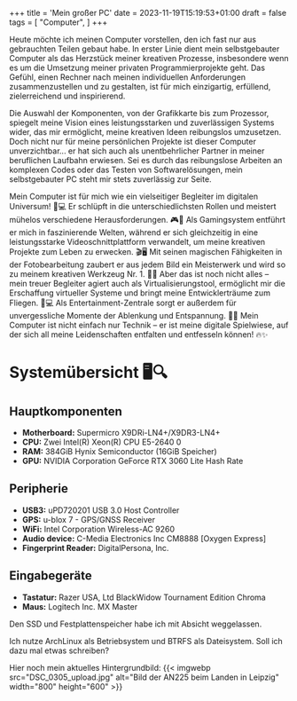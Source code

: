 +++
title = 'Mein großer PC'
date = 2023-11-19T15:19:53+01:00
draft = false
tags = [
    "Computer",
]
+++

Heute möchte ich meinen Computer vorstellen, den ich fast nur aus gebrauchten Teilen gebaut habe. In erster Linie dient mein selbstgebauter Computer als das Herzstück meiner kreativen Prozesse, insbesondere wenn es um die Umsetzung meiner privaten Programmierprojekte geht. Das Gefühl, einen Rechner nach meinen individuellen Anforderungen zusammenzustellen und zu gestalten, ist für mich einzigartig, erfüllend, zielerreichend und inspirierend.
<!--more-->

Die Auswahl der Komponenten, von der Grafikkarte bis zum Prozessor, spiegelt meine Vision eines leistungsstarken und zuverlässigen Systems wider, das mir ermöglicht, meine kreativen Ideen reibungslos umzusetzen. Doch nicht nur für meine persönlichen Projekte ist dieser Computer unverzichtbar... er hat sich auch als unentbehrlicher Partner in meiner beruflichen Laufbahn erwiesen. Sei es durch das reibungslose Arbeiten an komplexen Codes oder das Testen von Softwarelösungen, mein selbstgebauter PC steht mir stets zuverlässig zur Seite.

Mein Computer ist für mich wie ein vielseitiger Begleiter im digitalen Universum! 🚀💻 Er schlüpft in die unterschiedlichsten Rollen und meistert mühelos verschiedene Herausforderungen. 🎮🎥 Als Gamingsystem entführt er mich in faszinierende Welten, während er sich gleichzeitig in eine leistungsstarke Videoschnittplattform verwandelt, um meine kreativen Projekte zum Leben zu erwecken. 🎬🖥️ Mit seinen magischen Fähigkeiten in der Fotobearbeitung zaubert er aus jedem Bild ein Meisterwerk und wird so zu meinem kreativen Werkzeug Nr. 1. 📸💡 Aber das ist noch nicht alles – mein treuer Begleiter agiert auch als Virtualisierungstool, ermöglicht mir die Erschaffung virtueller Systeme und bringt meine Entwicklerträume zum Fliegen. 👾💻 Als Entertainment-Zentrale sorgt er außerdem für unvergessliche Momente der Ablenkung und Entspannung. 🎉🎶 Mein Computer ist nicht einfach nur Technik – er ist meine digitale Spielwiese, auf der sich all meine Leidenschaften entfalten und entfesseln können! 🔥✨

# Systemübersicht 🖥️🔍

## Hauptkomponenten
- **Motherboard:** Supermicro X9DRi-LN4+/X9DR3-LN4+
- **CPU:** Zwei Intel(R) Xeon(R) CPU E5-2640 0
- **RAM:** 384GiB Hynix Semiconductor (16GiB Speicher)
- **GPU:** NVIDIA Corporation GeForce RTX 3060 Lite Hash Rate

## Peripherie
- **USB3:** uPD720201 USB 3.0 Host Controller
- **GPS:** u-blox 7 - GPS/GNSS Receiver
- **WiFi:** Intel Corporation Wireless-AC 9260
- **Audio device:** C-Media Electronics Inc CM8888 [Oxygen Express]
- **Fingerprint Reader:** DigitalPersona, Inc.

## Eingabegeräte
- **Tastatur:** Razer USA, Ltd BlackWidow Tournament Edition Chroma
- **Maus:** Logitech Inc. MX Master

Den SSD und Festplattenspeicher habe ich mit Absicht weggelassen.

Ich nutze ArchLinux als Betriebsystem und BTRFS als Dateisystem. Soll ich dazu mal etwas schreiben?

Hier noch mein aktuelles Hintergrundbild:
{{< imgwebp src="DSC_0305_upload.jpg" alt="Bild der AN225 beim Landen in Leipzig" width="800" height="600" >}}